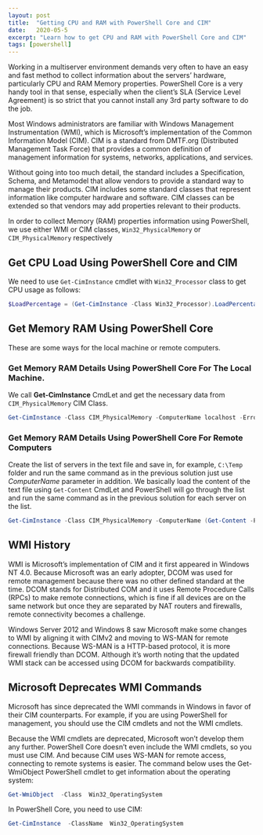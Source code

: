 ```yaml
---
layout: post
title:  "Getting CPU and RAM with PowerShell Core and CIM"
date:   2020-05-5
excerpt: "Learn how to get CPU and RAM with PowerShell Core and CIM"
tags: [powershell]
---
```


Working in a multiserver environment demands very often to have an easy and fast method to collect information about the servers’ hardware, particularly  CPU and RAM Memory properties. PowerShell Core is a very handy tool in that sense, especially when the client’s SLA (Service Level Agreement) is so strict that you cannot install any 3rd party software to do the job.

Most Windows administrators are familiar with Windows Management Instrumentation (WMI), which is Microsoft’s implementation of the Common Information Model (CIM). CIM is a standard from DMTF.org (Distributed Management Task Force) that provides a common definition of management information for systems, networks, applications, and services.

Without going into too much detail, the standard includes a Specification, Schema, and Metamodel that allow vendors to provide a standard way to manage their products. CIM includes some standard classes that represent information like computer hardware and software. CIM classes can be extended so that vendors may add properties relevant to their products.

In order to collect Memory (RAM) properties information using PowerShell, we use either WMI or CIM classes, `Win32_PhysicalMemory` or `CIM_PhysicalMemory`  respectively

## Get CPU Load Using PowerShell Core and CIM

We need to use `Get-CimInstance` cmdlet with `Win32_Processor` class to get CPU usage as follows:

```powershell
$LoadPercentage = (Get-CimInstance -Class Win32_Processor).LoadPercentage 
```

## Get Memory RAM Using PowerShell Core

These are some ways for the local machine or remote computers.

### Get Memory RAM Details Using PowerShell Core For The Local Machine.

We call **Get-CimInstance** CmdLet and get the necessary data from `CIM_PhysicalMemory`  CIM Class.

```powershell
Get-CimInstance -Class CIM_PhysicalMemory -ComputerName localhost -ErrorAction Stop | Select-Object *
```

### Get Memory RAM Details Using PowerShell Core For Remote Computers

Create the list of servers in the text file and save in, for example, `C:\Temp` folder and run the same command as in the previous solution just use _ComputerName_ parameter in addition. We basically load the content of the text file using `Get-Content` CmdLet and PowerShell will go through the list and run the same command as in the previous solution for each server on the list.

```powershell
Get-CimInstance -Class CIM_PhysicalMemory -ComputerName (Get-Content -Path C:\Temp\servers.txt) -ErrorAction Stop | Select-Object * | Out-GridView
```
  


## WMI History

WMI is Microsoft’s implementation of CIM and it first appeared in Windows NT 4.0. Because Microsoft was an early adopter, DCOM was used for remote management because there was no other defined standard at the time. DCOM stands for Distributed COM and it uses Remote Procedure Calls (RPCs) to make remote connections, which is fine if all devices are on the same network but once they are separated by NAT routers and firewalls, remote connectivity becomes a challenge.

Windows Server 2012 and Windows 8 saw Microsoft make some changes to WMI by aligning it with CIMv2 and moving to WS-MAN for remote connections. Because WS-MAN is a HTTP-based protocol, it is more firewall friendly than DCOM. Although it’s worth noting that the updated WMI stack can be accessed using DCOM for backwards compatibility.

## Microsoft Deprecates WMI Commands

Microsoft has since deprecated the WMI commands in Windows in favor of their CIM counterparts. For example, if you are using PowerShell for management, you should use the CIM cmdlets and not the WMI cmdlets.

Because the WMI cmdlets are deprecated, Microsoft won’t develop them any further. PowerShell Core doesn’t even include the WMI cmdlets, so you must use CIM. And because CIM uses WS-MAN for remote access, connecting to remote systems is easier. The command below uses the Get-WmiObject PowerShell cmdlet to get information about the operating system:  

```powershell
Get-WmiObject  -Class  Win32_OperatingSystem
```
  
In PowerShell Core, you need to use CIM:  

```powershell
Get-CimInstance  -ClassName  Win32_OperatingSystem
```

